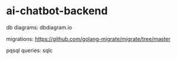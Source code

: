 # ai-chatbot-backend
db diagrams:
dbdiagram.io

migrations:
https://github.com/golang-migrate/migrate/tree/master

pqsql queries:
sqlc

